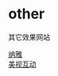 # other
其它效果网站


[纳雅](https://jiebianng.github.io/other/naya/)<br />
[美视互动](https://jiebianng.github.io/other/work/)<br />
